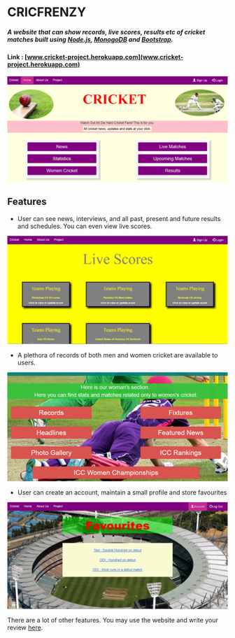 # CRICFRENZY

##### A website that can show records, live scores, results etc of cricket matches built using [Node.js](https://nodejs.org/en/), [MonogoDB](https://www.mongodb.com/) and [Bootstrap](http://getbootstrap.com/).

#### Link : [www.cricket-project.herokuapp.com](www.cricket-project.herokuapp.com)


![Screenshot](public_html/assets/Screenshot1.png)



## Features
* User can see news, interviews, and all past, present and future results and schedules. You can even view live scores.


![Screenshot](public_html/assets/Screenshot3.png)

* A plethora of records of both men and women cricket are available to users.

![Screenshot](public_html/assets/Screenshot4.png)

 * User can create an account, maintain a small profile and store favourites
 
 ![Screenshot](public_html/assets/Screenshot5.png)
 
 

 There are a lot of other features. You may use the website and write your review [here](http://cricket-project.herokuapp.com/review.html).